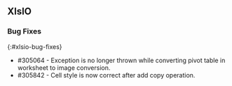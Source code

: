 ## XlsIO

### Bug Fixes
{:#xlsio-bug-fixes}

* \#305064 - Exception is no longer thrown while converting pivot table in worksheet to image conversion.
* \#305842 - Cell style is now correct after add copy operation.